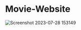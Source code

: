 # Movie-Website
![Screenshot 2023-07-28 153149](https://github.com/GovindGoku/Movie-Website/assets/117507364/824c25a1-9d9d-41ae-a803-8c8409ef51a7)
